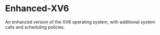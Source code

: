 # Enhanced-XV6
An enhanced version of the XV6 operating system, with additional system calls and scheduling policies.
